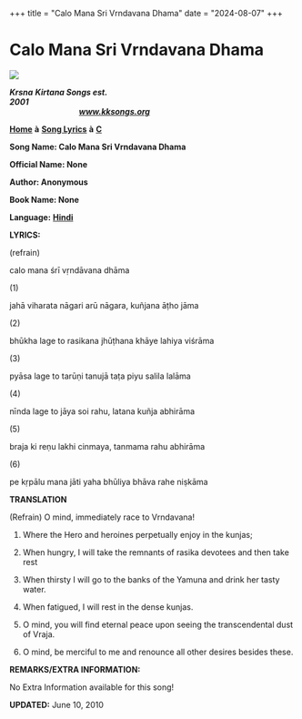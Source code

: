 +++
title = "Calo Mana Sri Vrndavana Dhama"
date = "2024-08-07"
+++

# Calo Mana Sri Vrndavana Dhama 
[**![](http://kksongs.org/image_files/image002.jpg)**](http://kksongs.org/)

**_Krsna_** **_Kirtana Songs est. 2001_**                                                                                                                                                      **_www.kksongs.org_**

[**Home**](http://kksongs.org/) **à** [**Song Lyrics**](http://kksongs.org/lyrics.html) **à** [**C**](http://kksongs.org/songs/song_c.html)

**Song Name: Calo Mana Sri Vrndavana Dhama**

**Official Name: None**

**Author: Anonymous**

**Book Name: None**

**Language:** [**Hindi**](http://kksongs.org/language/list/hindi.html)

**LYRICS:**

(refrain)

calo mana śrī vṛndāvana dhāma

(1)

jahā viharata nāgari arū nāgara, kuñjana āṭho jāma

(2)

bhūkha lage to rasikana jhūṭhana khāye lahiya viśrāma

(3)

pyāsa lage to tarūṇi tanujā taṭa piyu salila lalāma

(4)

nīnda lage to jāya soi rahu, latana kuñja abhirāma

(5)

braja ki reṇu lakhi cinmaya, tanmama rahu abhirāma

(6)

pe kṛpālu mana jāti yaha bhūliya bhāva rahe niṣkāma

**TRANSLATION**

(Refrain) O mind, immediately race to Vrndavana!

1) Where the Hero and heroines perpetually enjoy in the kunjas;

2) When hungry, I will take the remnants of rasika devotees and then take rest

3) When thirsty I will go to the banks of the Yamuna and drink her tasty water.

4) When fatigued, I will rest in the dense kunjas.

5) O mind, you will find eternal peace upon seeing the transcendental dust of Vraja.

6) O mind, be merciful to me and renounce all other desires besides these.

**REMARKS/EXTRA INFORMATION:**

No Extra Information available for this song!

**UPDATED:** June 10, 2010